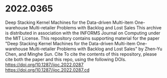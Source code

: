# 2022.0365
Deep Stacking Kernel Machines for the Data-driven Multi-item One-warehouse Multi-retailer Problems with Backlog and Lost Sales
This archive is distributed in association with the INFORMS Journal on Computing under the MIT License.
This repository contains supporting material for the paper "Deep Stacking Kernel Machines for the Data-driven Multi-item One-warehouse Multi-retailer Problems with Backlog and Lost Sales" by Zhen-Yu Chen, and Minghe Sun.
Cite
To cite the contents of this repository, please cite both the paper and this repo, using the following DOIs.
https://doi.org/10.1287/ijoc.2022.0287
https://doi.org/10.1287/ijoc.2022.0287.cd
